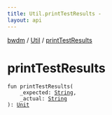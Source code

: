 ```yaml
---
title: Util.printTestResults - 
layout: api
---
```


<div class='api-docs-breadcrumbs'><a href="../index.html">bwdm</a> / <a href="index.html">Util</a> / <a href="./print-test-results.html">printTestResults</a></div>

# printTestResults

<div class="signature"><code><span class="keyword">fun </span><span class="identifier">printTestResults</span><span class="symbol">(</span><br/>&nbsp;&nbsp;&nbsp;&nbsp;<span class="parameterName" id="bwdm.Util.Companion$printTestResults(kotlin.String, kotlin.String)/_expected">_expected</span><span class="symbol">:</span>&nbsp;<a href="https://kotlinlang.org/api/latest/jvm/stdlib/kotlin/-string/index.html"><span class="identifier">String</span></a><span class="symbol">, </span><br/>&nbsp;&nbsp;&nbsp;&nbsp;<span class="parameterName" id="bwdm.Util.Companion$printTestResults(kotlin.String, kotlin.String)/_actual">_actual</span><span class="symbol">:</span>&nbsp;<a href="https://kotlinlang.org/api/latest/jvm/stdlib/kotlin/-string/index.html"><span class="identifier">String</span></a><br/><span class="symbol">)</span><span class="symbol">: </span><a href="https://kotlinlang.org/api/latest/jvm/stdlib/kotlin/-unit/index.html"><span class="identifier">Unit</span></a></code></div>
